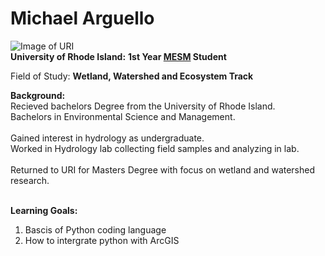 # Michael Arguello

![Image of URI](https://www.logolynx.com/images/logolynx/10/10e29026ed80bd67e05cb2200a39a490.png)
<br />
**University of Rhode Island:**
**1st Year [MESM](https://web.uri.edu/cels-gradprograms/mesm/#) Student** 

Field of Study: **Wetland, Watershed and Ecosystem Track**

**Background:**<br />
Recieved bachelors Degree from the University of Rhode Island.<br />
Bachelors in Environmental Science and Management. <br />
<br />
Gained interest in hydrology as undergraduate.<br />
Worked in Hydrology lab collecting field samples and analyzing in lab. <br />
<br />
Returned to URI for Masters Degree with focus on wetland and watershed research. <br />
<br />

**Learning Goals:** <br />

1. Bascis of Python coding language <br /> 
2. How to intergrate python with ArcGIS
